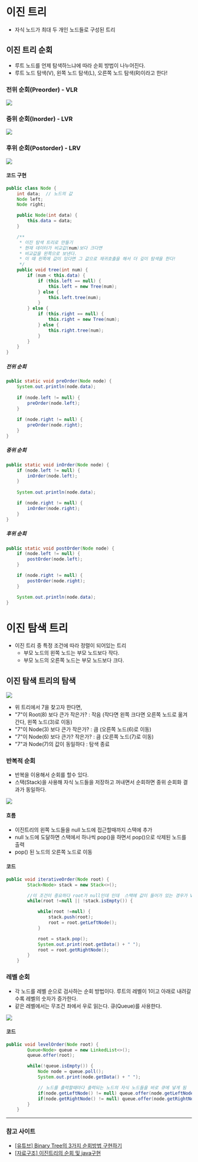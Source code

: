 # 이진 트리

- 자식 노드가 최대 두 개인 노드들로 구성된 트리

## 이진 트리 순회

- 루트 노드를 언제 탐색하느냐에 따라 순회 방법이 나누어진다.
- 루트 노드 탐색(V), 왼쪽 노드 탐색(L), 오른쪽 노드 탐색(R)이라고 한다!

### 전위 순회(Preorder) - VLR
![](https://img1.daumcdn.net/thumb/R1280x0/?scode=mtistory2&fname=https%3A%2F%2Fblog.kakaocdn.net%2Fdn%2FbBYcIv%2FbtseHYgyQPt%2FAFFhMxYLsbXXpHEQx2wHik%2Fimg.png)


### 중위 순회(Inorder) - LVR
![](https://img1.daumcdn.net/thumb/R1280x0/?scode=mtistory2&fname=https%3A%2F%2Fblog.kakaocdn.net%2Fdn%2FIcUlm%2FbtseIFnw23W%2F3kqTeEnkFZa79I49Q3ltH1%2Fimg.png)


### 후위 순회(Postorder) - LRV
![](https://img1.daumcdn.net/thumb/R1280x0/?scode=mtistory2&fname=https%3A%2F%2Fblog.kakaocdn.net%2Fdn%2FdiWSdz%2FbtseKeXscmB%2FAjkKCGiRnXU8260nlQgiFK%2Fimg.png)


#### 코드 구현

```java
public class Node {
	int data;  // 노드의 값
	Node left;
	Node right;

	public Node(int data) {
		this.data = data;
	}

	/**
	 * 이진 탐색 트리로 만들기
	 * 현재 데이터가 비교값(num)보다 크다면
	 * 비교값을 왼쪽으로 보낸다.
	 * 이 때 왼쪽에 값이 있다면 그 값으로 재귀호출을 해서 더 깊이 탐색을 한다!
	 */
	public void tree(int num) {
		if (num < this.data) {
			if (this.left == null) {
				this.left = new Tree(num);
			} else {
				this.left.tree(num);
			}
		} else {
			if (this.right == null) {
				this.right = new Tree(num);
			} else {
				this.right.tree(num);
			}
		}
	}
}
```

##### 전위 순회

```java
public static void preOrder(Node node) {
	System.out.println(node.data);
	
	if (node.left != null) {
		preOrder(node.left);
	}
	
	if (node.right != null) {
		preOrder(node.right);
	}
}
```

##### 중위 순회

```java
public static void inOrder(Node node) {
	if (node.left != null) {
		inOrder(node.left);
	}
	
	System.out.println(node.data);

	if (node.right != null) {
		inOrder(node.right);
	}
}
```


##### 후위 순회

```java
public static void postOrder(Node node) {
	if (node.left != null) {
		postOrder(node.left);
	}

	if (node.right != null) {
		postOrder(node.right);
	}

	System.out.println(node.data);
}
```


# 이진 탐색 트리

- 이진 트리 중 특정 조건에 따라 정렬이 되어있는 트리
	- 부모 노드의 왼쪽 노드는 부모 노드보다 작다.
	- 부모 노드의 오른쪽 노드는 부모 노드보다 크다.


## 이진 탐색 트리의 탐색

![](https://img1.daumcdn.net/thumb/R1280x0/?scode=mtistory2&fname=https%3A%2F%2Fblog.kakaocdn.net%2Fdn%2Fcye43Q%2FbtseIIkdBAq%2FKL4IoVQ6xGhRfBFq2bOqPk%2Fimg.png)

- 위 트리에서 7을 찾고자 한다면,
- "7"이 Root(8) 보다 큰가 작은가? : 작음 (작다면 왼쪽 크다면 오른쪽 노드로 옮겨간다, 왼쪽 노드(3)로 이동)  
- "7"이 Node(3) 보다 큰가 작은가? : 큼 (오른쪽 노드(6)로 이동)  
- "7"이 Node(6) 보다 큰가? 작은가? : 큼 (오른쪽 노드(7)로 이동)  
- "7"과 Node(7)의 값이 동일하다 : 탐색 종료


### 반복적 순회

- 반복을 이용해서 순회를 할수 있다.  
- 스택(Stack)을 사용해 자식 노드들을 저장하고 꺼내면서 순회하면 중위 순회화 결과가 동일하다.

![](https://img1.daumcdn.net/thumb/R1280x0/?scode=mtistory2&fname=https%3A%2F%2Fblog.kakaocdn.net%2Fdn%2FbwVXPS%2FbtseHomo9gY%2FyYtvAgxwJVnzfZUNoQAiqK%2Fimg.png)

#### 흐름

- 이진트리의 왼쪽 노드들을 null 노드에 접근할때까지 스택에 추가
- null 노드에 도달하면 스택에서 하나씩 pop()을 하면서 pop()으로 삭제된 노드를 출력
- pop() 된 노드의 오른쪽 노드로 이동

#### 코드

```java
public void iterativeOrder(Node root) {
        Stack<Node> stack = new Stack<>();

        //이 조건이 중요하다 root가 null인데 인데  스택에 값이 들어가 있는 경우가 V(루트노드)를 읽는 순간이다.
        while(root !=null || !stack.isEmpty()) {    

            while(root !=null) {
                stack.push(root);
                root = root.getLeftNode();
            }

            root = stack.pop();
            System.out.print(root.getData() + " "); 
            root = root.getRightNode();
        }
    }
```


### 레벨 순회

- 각 노드를 레벨 순으로 검사하는 순회 방법이다. 루트의 레벨이 1이고 아래로 내려갈수록 레벨의 숫자가 증가한다. 
- 같은 레벨에서는 무조건 좌에서 우로 읽는다. 큐(Queue)를 사용한다.

![](https://img1.daumcdn.net/thumb/R1280x0/?scode=mtistory2&fname=https%3A%2F%2Fblog.kakaocdn.net%2Fdn%2FNgg2Y%2FbtseG6M7QMW%2FADnyD8TYWm313iuTw4yjB1%2Fimg.png)

#### 코드

```java
public void levelOrder(Node root) {
        Queue<Node> queue = new LinkedList<>();
        queue.offer(root);

        while(!queue.isEmpty()) {
            Node node = queue.poll(); 
            System.out.print(node.getData() + " ");

            // 노드를 출력할때마다 출력되는 노드의 자식 노드들을 바로 큐에 넣게 됨 
            if(node.getLeftNode() != null) queue.offer(node.getLeftNode());
            if(node.getRightNode() != null) queue.offer(node.getRightNode());
        }
    }
```


---
### 참고 사이트

- [\[유튜브\] Binary Tree의 3가지 순회방법 구현하기](https://www.youtube.com/watch?v=QN1rZYX6QaA)
- [\[자료구조\] 이진트리의 순회 및 java구현](https://go-coding.tistory.com/8)